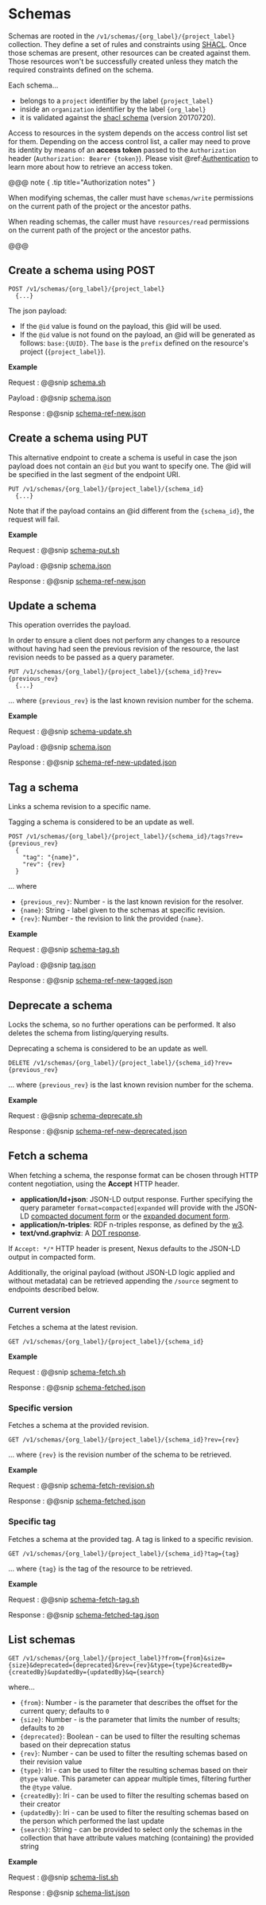 # Schemas

Schemas are rooted in the `/v1/schemas/{org_label}/{project_label}` collection. They define a set of rules and constraints using [SHACL](https://www.w3.org/TR/shacl/). Once those schemas are present, other resources can be created against them. Those resources won't be successfully created unless they match the required constraints defined on the schema.

Each schema... 

- belongs to a `project` identifier by the label `{project_label}` 
- inside an `organization` identifier by the label `{org_label}` 
- it is validated against the [shacl schema](https://bluebrainnexus.io/schemas/shacl-20170720.ttl) (version 20170720).

Access to resources in the system depends on the access control list set for them. Depending on the access control list, a caller may need to prove its identity by means of an **access token** passed to the `Authorization` header (`Authorization: Bearer {token}`). Please visit @ref:[Authentication](../iam/authentication.md) to learn more about how to retrieve an access token.

@@@ note { .tip title="Authorization notes" }	

When  modifying schemas, the caller must have `schemas/write` permissions on the current path of the project or the ancestor paths.

When  reading schemas, the caller must have `resources/read` permissions on the current path of the project or the ancestor paths.

@@@

## Create a schema using POST

```
POST /v1/schemas/{org_label}/{project_label}
  {...}
```

The json payload: 

- If the `@id` value is found on the payload, this @id will be used.
- If the `@id` value is not found on the payload, an @id will be generated as follows: `base:{UUID}`. The `base` is the `prefix` defined on the resource's project (`{project_label}`).

**Example**

Request
:   @@snip [schema.sh](../assets/schemas/schema.sh)

Payload
:   @@snip [schema.json](../assets/schemas/schema.json)

Response
:   @@snip [schema-ref-new.json](../assets/schemas/schema-ref-new.json)


## Create a schema using PUT

This alternative endpoint to create a schema is useful in case the json payload does not contain an `@id` but you want to specify one. The @id will be specified in the last segment of the endpoint URI.
```
PUT /v1/schemas/{org_label}/{project_label}/{schema_id}
  {...}
```
 
Note that if the payload contains an @id different from the `{schema_id}`, the request will fail.

**Example**

Request
:   @@snip [schema-put.sh](../assets/schemas/schema-put.sh)

Payload
:   @@snip [schema.json](../assets/schemas/schema.json)

Response
:   @@snip [schema-ref-new.json](../assets/schemas/schema-ref-new.json)


## Update a schema

This operation overrides the payload.

In order to ensure a client does not perform any changes to a resource without having had seen the previous revision of
the resource, the last revision needs to be passed as a query parameter.

```
PUT /v1/schemas/{org_label}/{project_label}/{schema_id}?rev={previous_rev}
  {...}
```
... where `{previous_rev}` is the last known revision number for the schema.


**Example**

Request
:   @@snip [schema-update.sh](../assets/schemas/schema-update.sh)

Payload
:   @@snip [schema.json](../assets/schemas/schema.json)

Response
:   @@snip [schema-ref-new-updated.json](../assets/schemas/schema-ref-new-updated.json)


## Tag a schema

Links a schema revision to a specific name. 

Tagging a schema is considered to be an update as well.

```
POST /v1/schemas/{org_label}/{project_label}/{schema_id}/tags?rev={previous_rev}
  {
    "tag": "{name}",
    "rev": {rev}
  }
```
... where 

- `{previous_rev}`: Number - is the last known revision for the resolver.
- `{name}`: String - label given to the schemas at specific revision.
- `{rev}`: Number - the revision to link the provided `{name}`.

**Example**

Request
:   @@snip [schema-tag.sh](../assets/schemas/schema-tag.sh)

Payload
:   @@snip [tag.json](../assets/tag.json)

Response
:   @@snip [schema-ref-new-tagged.json](../assets/schemas/schema-ref-new-tagged.json)

## Deprecate a schema

Locks the schema, so no further operations can be performed. It also deletes the schema from listing/querying results.

Deprecating a schema is considered to be an update as well. 

```
DELETE /v1/schemas/{org_label}/{project_label}/{schema_id}?rev={previous_rev}
```

... where `{previous_rev}` is the last known revision number for the schema.

**Example**

Request
:   @@snip [schema-deprecate.sh](../assets/schemas/schema-deprecate.sh)

Response
:   @@snip [schema-ref-new-deprecated.json](../assets/schemas/schema-ref-new-deprecated.json)

## Fetch a schema

When fetching a schema, the response format can be chosen through HTTP content negotiation, using the **Accept** HTTP header.

- **application/ld+json**: JSON-LD output response. Further specifying the query parameter `format=compacted|expanded` will provide with the JSON-LD [compacted document form](https://www.w3.org/TR/json-ld11/#compacted-document-form) or the [expanded document form](https://www.w3.org/TR/json-ld11/#expanded-document-form).
- **application/n-triples**: RDF n-triples response, as defined by the [w3](https://www.w3.org/TR/n-triples/).
- **text/vnd.graphviz**: A [DOT response](https://www.graphviz.org/doc/info/lang.html).

If `Accept: */*` HTTP header is present, Nexus defaults to the JSON-LD output in compacted form.

Additionally, the original payload (without JSON-LD logic applied and without metadata) can be retrieved appending the `/source` segment to endpoints described below. 

### Current version

Fetches a schema at the latest revision.

```
GET /v1/schemas/{org_label}/{project_label}/{schema_id}
```

**Example**

Request
:   @@snip [schema-fetch.sh](../assets/schemas/schema-fetch.sh)

Response
:   @@snip [schema-fetched.json](../assets/schemas/schema-fetched.json)


### Specific version

Fetches a schema at the provided revision.

```
GET /v1/schemas/{org_label}/{project_label}/{schema_id}?rev={rev}
```
... where `{rev}` is the revision number of the schema to be retrieved.

**Example**

Request
:   @@snip [schema-fetch-revision.sh](../assets/schemas/schema-fetch-revision.sh)

Response
:   @@snip [schema-fetched.json](../assets/schemas/schema-fetched.json)


### Specific tag

Fetches a schema at the provided tag. A tag is linked to a specific revision.

```
GET /v1/schemas/{org_label}/{project_label}/{schema_id}?tag={tag}
```

... where `{tag}` is the tag of the resource to be retrieved.


**Example**

Request
:   @@snip [schema-fetch-tag.sh](../assets/schemas/schema-fetch-tag.sh)

Response
:   @@snip [schema-fetched-tag.json](../assets/schemas/schema-fetched-tag.json)


## List schemas

```
GET /v1/schemas/{org_label}/{project_label}?from={from}&size={size}&deprecated={deprecated}&rev={rev}&type={type}&createdBy={createdBy}&updatedBy={updatedBy}&q={search}
```
                                            
where...

- `{from}`: Number - is the parameter that describes the offset for the current query; defaults to `0`
- `{size}`: Number - is the parameter that limits the number of results; defaults to `20`
- `{deprecated}`: Boolean - can be used to filter the resulting schemas based on their deprecation status
- `{rev}`: Number - can be used to filter the resulting schemas based on their revision value
- `{type}`: Iri - can be used to filter the resulting schemas based on their `@type` value. This parameter can appear multiple times, filtering further the `@type` value.
- `{createdBy}`: Iri - can be used to filter the resulting schemas based on their creator
- `{updatedBy}`: Iri - can be used to filter the resulting schemas based on the person which performed the last update
- `{search}`: String - can be provided to select only the schemas in the collection that have attribute values matching (containing) the provided string


**Example**

Request
:   @@snip [schema-list.sh](../assets/schemas/schema-list.sh)

Response
:   @@snip [schema-list.json](../assets/schemas/schema-list.json)
